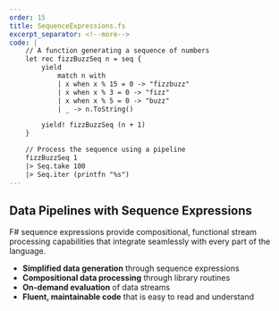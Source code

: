 ```yaml
---
order: 15
title: SequenceExpressions.fs
excerpt_separator: <!--more-->
code: |
    // A function generating a sequence of numbers
    let rec fizzBuzzSeq n = seq {
        yield
            match n with
            | x when x % 15 = 0 -> "fizzbuzz"
            | x when x % 3 = 0 -> "fizz"
            | x when x % 5 = 0 -> "buzz"
            | _ -> n.ToString()

        yield! fizzBuzzSeq (n + 1)
    }

    // Process the sequence using a pipeline
    fizzBuzzSeq 1
    |> Seq.take 100
    |> Seq.iter (printfn "%s")
---
```

## Data Pipelines with Sequence Expressions

F# sequence expressions provide compositional, functional stream processing capabilities that integrate seamlessly with every part of the language.
<!--more-->
- **Simplified data generation** through sequence expressions
- **Compositional data processing** through library routines
- **On-demand evaluation** of data streams
- **Fluent, maintainable code** that is easy to read and understand
